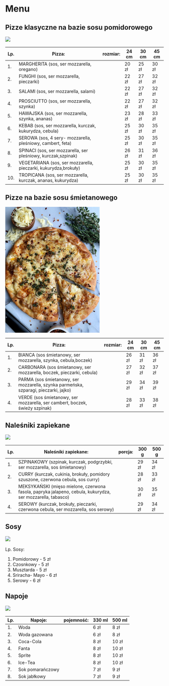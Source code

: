 # Menu

## Pizze klasyczne na bazie sosu pomidorowego

<img src="pizzaa/Pizza Dough recipe – best ever homemade pizza!.jpeg" width =300>

|Lp.|Pizza:                                                                |rozmiar: |24 cm |30 cm |45 cm |
|---|----------------------------------------------------------------------|---------|------|------|------|
|1. |MARGHERITA (sos, ser mozzarella, oregano)                             |         |20 zł |25 zł |30 zł |
|2. |FUNGHI (sos, ser mozzarella, pieczarki)                               |         |22 zł |27 zł |32 zł |
|3. |SALAMI (sos, ser mozzarella, salami)                                  |         |22 zł |27 zł |32 zł |
|4. |PROSCIUTTO (sos, ser mozzarella, szynka)                              |         |22 zł |27 zł |32 zł |
|5. |HAWAJSKA (sos, ser mozzarella, szynka, ananas)                        |         |23 zł |28 zł |33 zł |
|6. |KEBAB (sos, ser mozzarella, kurczak, kukurydza, cebula)               |         |25 zł |30 zł |35 zł |
|7. |SEROWA (sos, 4 sery- mozzarella, pleśniowy, cambert, feta)            |         |25 zł |30 zł |35 zł |
|8. |SPINACI (sos, ser mozzarella, ser pleśniowy, kurczak,szpinak)         |         |26 zł |31 zł |36 zł |
|9. |VEGETARIANA (sos, ser mozzarella, pieczarki, kukurydza,brokuły)       |         |25 zł |30 zł |35 zł |
|10.|TROPICANA (sos, ser mozzarella, kurczak, ananas, kukurydza)           |         |25 zł |30 zł |35 zł |

## Pizze na bazie sosu śmietanowego

<img src="pizzaa/The Most Cheesy French Onion Soup Pizza - rachLmansfield.jpeg" width =300>

|Lp.|Pizza:                                                                               |rozmiar:|24 cm |30 cm |45 cm |
|---|-------------------------------------------------------------------------------------|--------|------|------|------|     
|1. |BIANCA (sos śmietanowy, ser mozzarella, szynka, cebula,boczek)                       |        |26 zł |31 zł |36 zł |
|2. |CARBONARA (sos śmietanowy, ser mozzarella, boczek, pieczarki, cebula)                |        |27 zł |32 zł |37 zł |
|3. |PARMA (sos śmietanowy, ser mozzarella, szynka parmeńska, szparagi, pieczarki, jajko) |        |29 zł |34 zł |39 zł |
|4. |VERDE (sos śmietanowy, ser mozzarella, ser cambert, boczek, świeży szpinak)          |        |28 zł |33 zł |38 zł |

## Naleśniki zapiekane

<img src="naleśniki,sosy,napoje/84c877d5-3da2-49ef-b63d-b17c8492f251.jpeg" width =300>

|Lp.|Naleśniki zapiekane:                                                                                        |porcja:|300 g |500 g |
|---|------------------------------------------------------------------------------------------------------------|-------|------|------|
|1. |SZPINAKOWY (szpinak, kurczak, podgrzybki, ser mozzarella, sos śmietanowy)                                   |       |29 zł |34 zł |
|2. |CURRY (kurczak, cukinia, brokuły, pomidory szuszone, czerwona cebula, sos curry)                            |       |28 zł |33 zł |
|3. |MEKSYKAŃSKI (mięso mielone, czerwona fasola, papryka jalapeno, cebula, kukurydza, ser mozzarella, tabasco)  |       |30 zł |35 zł |
|4. |SEROWY (kurczak, brokuły, pieczarki, czerwona cebula, ser mozzarella, sos serowy)                           |       |29 zł |34 zł |

## Sosy

<img src="naleśniki,sosy,napoje/_ (10).jpeg" width =300>

Lp. Sosy:         
1. Pomidorowy - 5 zł         
2. Czosnkowy - 5 zł             
3. Musztarda - 5 zł             
4. Sriracha- Mayo - 6 zł      
5. Serowy - 6 zł

## Napoje

<img src="naleśniki,sosy,napoje/3d model Refrigerator Coca-cola.jpeg" width =300>

|Lp.| Napoje:          |pojemność: |330 ml|500 ml |
|---|------------------|-----------|------|-------|
|1. |Woda              |           |6 zł  |8 zł   |   
|2. |Woda gazowana     |           |6 zł  |8 zł   | 
|3. |Coca-Cola         |           |8 zł  |10 zł  |
|4. |Fanta             |           |8 zł  |10 zł  |
|5. |Sprite            |           |8 zł  |10 zł  |
|6. |Ice-Tea           |           |8 zł  |10 zł  |
|7. |Sok pomarańczowy  |           |7 zł  |9 zł   |
|8. |Sok jabłkowy      |           |7 zł | 9 zł   |






